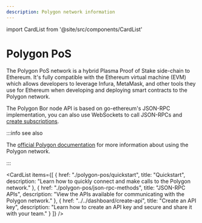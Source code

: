 ```yaml
---
description: Polygon network information
---
```


import CardList from '@site/src/components/CardList'

# Polygon PoS

The Polygon PoS network is a hybrid Plasma Proof of Stake side-chain to Ethereum. It's fully compatible with the Ethereum
virtual machine (EVM) which allows developers to leverage Infura, MetaMask, and other tools they use for Ethereum when
developing and deploying smart contracts to the Polygon network.

The Polygon Bor node API is based on go-ethereum's JSON-RPC implementation, you can also use WebSockets to call JSON-RPCs
and [create subscriptions](how-to/subscribe-to-events.md).

:::info see also

The [official Polygon documentation](https://docs.polygon.technology) for more information about using the Polygon network.

:::

<CardList
  items={[
    {
      href: "./polygon-pos/quickstart",
      title: "Quickstart",
      description: "Learn how to quickly connect and make calls to the Polygon network."
    },
    {
      href: "./polygon-pos/json-rpc-methods",
      title: "JSON-RPC APIs",
      description: "View the APIs available for communicating with the Polygon network."
    },
    {
      href: "../../dashboard/create-api",
      title: "Create an API key",
      description: "Learn how to create an API key and secure and share it with your team."
    }
  ]}
/>